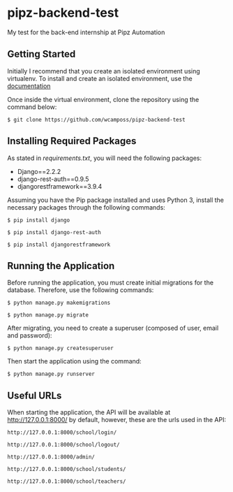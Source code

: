 # pipz-backend-test
My test for the back-end internship at Pipz Automation

## Getting Started
Initially I recommend that you create an isolated environment using virtualenv. To install and create an isolated environment, use the [documentation](https://virtualenv.pypa.io/en/latest/)

Once inside the virtual environment, clone the repository using the command below:
```
$ git clone https://github.com/wcamposs/pipz-backend-test
```
## Installing Required Packages
As stated in *requirements.txt*, you will need the following packages:
- Django==2.2.2
- django-rest-auth==0.9.5
- djangorestframework==3.9.4

Assuming you have the Pip package installed and uses Python 3, install the necessary packages through the following commands:
```
$ pip install django
```
```
$ pip install django-rest-auth
```
```
$ pip install djangorestframework
```

## Running the Application
Before running the application, you must create initial migrations for the database. Therefore, use the following commands:
```
$ python manage.py makemigrations
```
```
$ python manage.py migrate
```

After migrating, you need to create a superuser (composed of user, email and password):
```
$ python manage.py createsuperuser
```

Then start the application using the command:
```
$ python manage.py runserver
```

## Useful URLs
When starting the application, the API will be available at http://127.0.0.1:8000/ by default, however, these are the urls used in the API:
```
http://127.0.0.1:8000/school/login/

http://127.0.0.1:8000/school/logout/

http://127.0.0.1:8000/admin/

http://127.0.0.1:8000/school/students/

http://127.0.0.1:8000/school/teachers/
```
